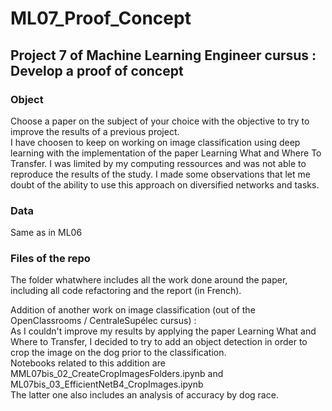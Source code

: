 # ML07_Proof_Concept  
  

## Project 7 of Machine Learning Engineer cursus : Develop a proof of concept
  
### Object  
  
Choose a paper on the subject of your choice with the objective to try to improve the results of a previous project.  
I have choosen to keep on working on image classification using deep learning with the implementation of the paper Learning What and Where To Transfer. I was limited by my computing ressources and was not able to reproduce the results of the study. I made some observations that let me doubt of the ability to use this approach on diversified networks and tasks.  
  
  
### Data  

Same as in ML06  
  
  
### Files  of the repo
    
The folder whatwhere includes all the work done around the paper, including all code refactoring and the report (in French).  
  
Addition of another work on image classification (out of the OpenClassrooms / CentraleSupélec cursus) :  
As I couldn't improve my results by applying the paper Learning What and Where to Transfer, I decided to try to add an object detection in order to crop the image on the dog prior to the classification.  
Notebooks related to this addition are MML07bis_02_CreateCropImagesFolders.ipynb and ML07bis_03_EfficientNetB4_CropImages.ipynb  
The latter one also includes an analysis of accuracy by dog race.  
